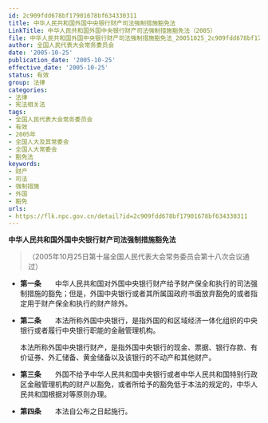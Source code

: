 ```yaml
---
id: 2c909fdd678bf17901678bf634330311
title: 中华人民共和国外国中央银行财产司法强制措施豁免法
LinkTitle: 中华人民共和国外国中央银行财产司法强制措施豁免法（2005）
file: 中华人民共和国外国中央银行财产司法强制措施豁免法_20051025_2c909fdd678bf17901678bf634330311.docx
author: 全国人民代表大会常务委员会
date: '2005-10-25'
publication_date: '2005-10-25'
effective_date: '2005-10-25'
status: 有效
group: 法律
categories:
- 法律
- 宪法相关法
tags:
- 全国人民代表大会常务委员会
- 有效
- 2005年
- 全国人大及其常委会
- 全国人大常委会
- 豁免法
keywords:
- 财产
- 司法
- 强制措施
- 外国
- 豁免
urls:
- https://flk.npc.gov.cn/detail?id=2c909fdd678bf17901678bf634330311
---
```


**中华人民共和国外国中央银行财产司法强制措施豁免法**

> （2005年10月25日第十届全国人民代表大会常务委员会第十八次会议通过）

- **第一条**　　中华人民共和国对外国中央银行财产给予财产保全和执行的司法强制措施的豁免；但是，外国中央银行或者其所属国政府书面放弃豁免的或者指定用于财产保全和执行的财产除外。

- **第二条**　　本法所称外国中央银行，是指外国的和区域经济一体化组织的中央银行或者履行中央银行职能的金融管理机构。

  本法所称外国中央银行财产，是指外国中央银行的现金、票据、银行存款、有价证券、外汇储备、黄金储备以及该银行的不动产和其他财产。

- **第三条**　　外国不给予中华人民共和国中央银行或者中华人民共和国特别行政区金融管理机构的财产以豁免，或者所给予的豁免低于本法的规定的，中华人民共和国根据对等原则办理。

- **第四条**　　本法自公布之日起施行。
